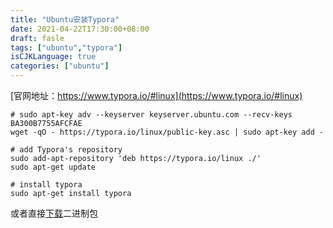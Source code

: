 ```yaml
---
title: "Ubuntu安装Typora"
date: 2021-04-22T17:30:00+08:00
draft: fasle
tags: ["ubuntu","typora"]
isCJKLanguage: true
categories: ["ubuntu"]
---
```


[官网地址：https://www.typora.io/#linux](https://www.typora.io/#linux)

```shell
# sudo apt-key adv --keyserver keyserver.ubuntu.com --recv-keys BA300B7755AFCFAE
wget -qO - https://typora.io/linux/public-key.asc | sudo apt-key add -

# add Typora's repository
sudo add-apt-repository 'deb https://typora.io/linux ./'
sudo apt-get update

# install typora
sudo apt-get install typora
```
或者直接[下载](https://typora.io/linux/Typora-linux-x64.tar.gz)二进制包